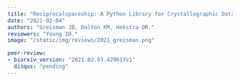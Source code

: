 ```yaml
---
title: "Reciprocalspaceship: A Python Library for Crystallographic Data Analysis"
date: "2021-02-04"
authors: "Greisman JB, Dalton KM, Hekstra DR."
reviewers: "Young ID."
image: "/static/img/reviews/2021_greisman.png"

peer-review:
- biorxiv_version: "2021.02.03.429617v1"
  disqus: "pending"
---
```

